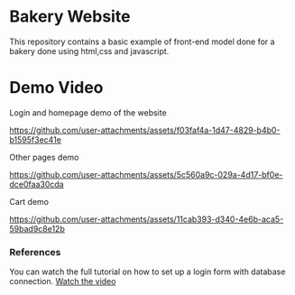 
# Bakery Website 

This repository contains a basic example of front-end model done for a bakery done using html,css and javascript.  

# Demo Video

Login and homepage demo of the website

https://github.com/user-attachments/assets/f03faf4a-1d47-4829-b4b0-b1595f3ec41e

Other pages demo

https://github.com/user-attachments/assets/5c560a9c-029a-4d17-bf0e-dce0faa30cda

Cart demo

https://github.com/user-attachments/assets/11cab393-d340-4e6b-aca5-59bad9c8e12b

### References

You can watch the full tutorial on how to set up a login form with database connection.
[Watch the video](https://youtu.be/mQhu19VmOPo)



